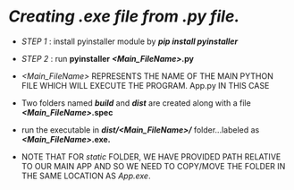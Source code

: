 # <i> Creating .exe file from .py file.</i>

- <i>STEP 1</i> : install pyinstaller module by <i><b>pip install pyinstaller</b></i>

- <i>STEP 2</i> : run <b>pyinstaller <i><Main_FileName></i>.py </b>

- <i><Main_FileName></i>  REPRESENTS THE NAME OF THE MAIN PYTHON FILE WHICH WILL EXECUTE THE PROGRAM. App.py IN THIS CASE

- Two folders named <b><i>build</i></b> and <b><i>dist</i></b> are created along with a file <b><i><Main_FileName></i>.spec</b>

- run the executable in <i><b>dist/<Main_FileName>/</b></i> folder...labeled as <b><i><Main_FileName></i>.exe.</b>

- NOTE THAT FOR <i>static</i> FOLDER,  WE HAVE PROVIDED PATH RELATIVE TO OUR MAIN APP AND SO WE NEED TO COPY/MOVE THE FOLDER IN THE SAME LOCATION AS <i>App.exe</i>.